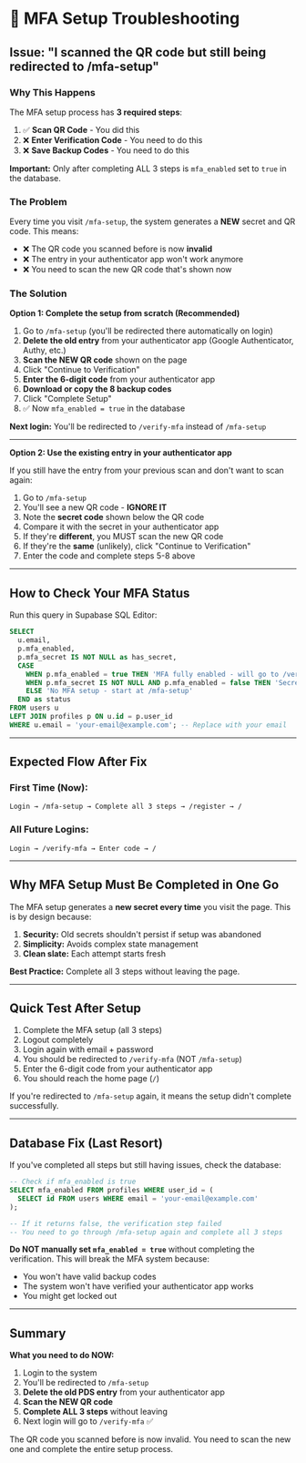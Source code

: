 # 🔧 MFA Setup Troubleshooting

## Issue: "I scanned the QR code but still being redirected to /mfa-setup"

### Why This Happens

The MFA setup process has **3 required steps**:

1. ✅ **Scan QR Code** - You did this
2. ❌ **Enter Verification Code** - You need to do this
3. ❌ **Save Backup Codes** - You need to do this

**Important:** Only after completing ALL 3 steps is `mfa_enabled` set to `true` in the database.

### The Problem

Every time you visit `/mfa-setup`, the system generates a **NEW** secret and QR code. This means:

- ❌ The QR code you scanned before is now **invalid**
- ❌ The entry in your authenticator app won't work anymore
- ❌ You need to scan the new QR code that's shown now

### The Solution

**Option 1: Complete the setup from scratch (Recommended)**

1. Go to `/mfa-setup` (you'll be redirected there automatically on login)
2. **Delete the old entry** from your authenticator app (Google Authenticator, Authy, etc.)
3. **Scan the NEW QR code** shown on the page
4. Click "Continue to Verification"
5. **Enter the 6-digit code** from your authenticator app
6. **Download or copy the 8 backup codes**
7. Click "Complete Setup"
8. ✅ Now `mfa_enabled = true` in the database

**Next login:** You'll be redirected to `/verify-mfa` instead of `/mfa-setup`

---

**Option 2: Use the existing entry in your authenticator app**

If you still have the entry from your previous scan and don't want to scan again:

1. Go to `/mfa-setup`
2. You'll see a new QR code - **IGNORE IT**
3. Note the **secret code** shown below the QR code
4. Compare it with the secret in your authenticator app
5. If they're **different**, you MUST scan the new QR code
6. If they're the **same** (unlikely), click "Continue to Verification"
7. Enter the code and complete steps 5-8 above

---

## How to Check Your MFA Status

Run this query in Supabase SQL Editor:

```sql
SELECT 
  u.email,
  p.mfa_enabled,
  p.mfa_secret IS NOT NULL as has_secret,
  CASE 
    WHEN p.mfa_enabled = true THEN 'MFA fully enabled - will go to /verify-mfa'
    WHEN p.mfa_secret IS NOT NULL AND p.mfa_enabled = false THEN 'Secret exists but not verified - complete /mfa-setup'
    ELSE 'No MFA setup - start at /mfa-setup'
  END as status
FROM users u
LEFT JOIN profiles p ON u.id = p.user_id
WHERE u.email = 'your-email@example.com'; -- Replace with your email
```

---

## Expected Flow After Fix

### First Time (Now):
```
Login → /mfa-setup → Complete all 3 steps → /register → /
```

### All Future Logins:
```
Login → /verify-mfa → Enter code → /
```

---

## Why MFA Setup Must Be Completed in One Go

The MFA setup generates a **new secret every time** you visit the page. This is by design because:

1. **Security:** Old secrets shouldn't persist if setup was abandoned
2. **Simplicity:** Avoids complex state management
3. **Clean slate:** Each attempt starts fresh

**Best Practice:** Complete all 3 steps without leaving the page.

---

## Quick Test After Setup

1. Complete the MFA setup (all 3 steps)
2. Logout completely
3. Login again with email + password
4. You should be redirected to `/verify-mfa` (NOT `/mfa-setup`)
5. Enter the 6-digit code from your authenticator app
6. You should reach the home page (`/`)

If you're redirected to `/mfa-setup` again, it means the setup didn't complete successfully.

---

## Database Fix (Last Resort)

If you've completed all steps but still having issues, check the database:

```sql
-- Check if mfa_enabled is true
SELECT mfa_enabled FROM profiles WHERE user_id = (
  SELECT id FROM users WHERE email = 'your-email@example.com'
);

-- If it returns false, the verification step failed
-- You need to go through /mfa-setup again and complete all 3 steps
```

**Do NOT manually set `mfa_enabled = true`** without completing the verification. This will break the MFA system because:
- You won't have valid backup codes
- The system won't have verified your authenticator app works
- You might get locked out

---

## Summary

**What you need to do NOW:**

1. Login to the system
2. You'll be redirected to `/mfa-setup`
3. **Delete the old PDS entry** from your authenticator app
4. **Scan the NEW QR code**
5. **Complete ALL 3 steps** without leaving
6. Next login will go to `/verify-mfa` ✅

The QR code you scanned before is now invalid. You need to scan the new one and complete the entire setup process.



